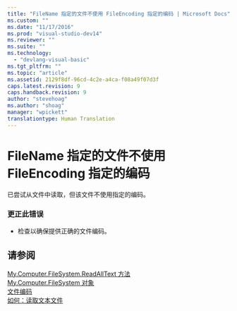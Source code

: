 ```yaml
---
title: "FileName 指定的文件不使用 FileEncoding 指定的编码 | Microsoft Docs"
ms.custom: ""
ms.date: "11/17/2016"
ms.prod: "visual-studio-dev14"
ms.reviewer: ""
ms.suite: ""
ms.technology: 
  - "devlang-visual-basic"
ms.tgt_pltfrm: ""
ms.topic: "article"
ms.assetid: 2129f8df-96cd-4c2e-a4ca-f08a49f07d3f
caps.latest.revision: 9
caps.handback.revision: 9
author: "stevehoag"
ms.author: "shoag"
manager: "wpickett"
translationtype: Human Translation
---
```

# FileName 指定的文件不使用 FileEncoding 指定的编码
已尝试从文件中读取，但该文件不使用指定的编码。  
  
### 更正此错误  
  
-   检查以确保提供正确的文件编码。  
  
## 请参阅  
 [My.Computer.FileSystem.ReadAllText 方法](http://msdn.microsoft.com/zh-cn/3a7ac8be-fb1d-4087-bc65-167d6754d57f)   
 [My.Computer.FileSystem 对象](../../visual-basic/language-reference/objects/my-computer-filesystem-object.md)   
 [文件编码](../../visual-basic/developing-apps/programming/drives-directories-files/file-encodings.md)   
 [如何：读取文本文件](../../visual-basic/developing-apps/programming/drives-directories-files/how-to-read-from-text-files.md)
